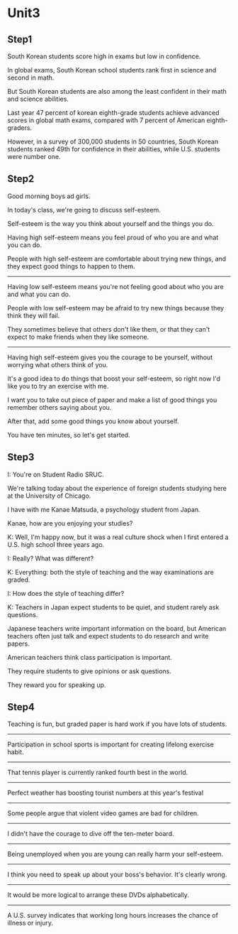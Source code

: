 # Unit3

## Step1

South Korean students score high in exams but low in confidence.

In global exams, South Korean school students rank first in science and second in math.

But South Korean students are also among the least confident in their math and science abilities.

Last year 47 percent of korean  eighth-grade students achieve advanced scores in global math exams, compared with 7 percent of American eighth-graders.

However, in a survey of 300,000 students in 50 countries, South Korean students ranked 49th for confidence in their abilities, while U.S. students were number one.

## Step2

Good morning boys ad girls.

In today's class, we're going to discuss self-esteem.

Self-esteem is the way you think about yourself and the things you do.

Having high self-esteem means you feel proud of who you are and what you can do.

People with high self-esteem are comfortable about trying new things, and they expect good things to happen to them.

---

Having low self-esteem means you're not feeling good about who you are and what you can do.

People with low self-esteem may be afraid to try new things because they think they will fail.

They sometimes believe that others don't like them, or that they can't expect to make friends when they like someone.

---

Having high self-esteem gives you the courage to be yourself, without worrying what others think of you.

It's a good idea to do things that boost your self-esteem, so right now I'd like you to try an exercise with me.

I want you to take out piece of paper and make a list of good things you remember others saying about you.

After that, add some good things you know about yourself.

You have ten minutes, so let's get started.

## Step3

I: You're on Student Radio SRUC.

We're talking today about the experience of foreign students studying here at the University of Chicago.

I have with me Kanae Matsuda, a psychology student from Japan.

Kanae, how are you enjoying your studies?

K: Well, I'm happy now, but it was a real culture shock when I first entered a U.S. high school three years ago.

I: Really? What was different?

K: Everything: both the style of teaching and the way examinations are graded.

I: How does the style of teaching differ?

K: Teachers in Japan expect students to be quiet, and student rarely ask questions.

Japanese teachers write important information on the board, but American teachers often just talk and expect students to do research and write papers.

American teachers think class participation is important.

They require students to give opinions or ask questions.

They reward you for speaking up.

## Step4

Teaching is fun, but graded paper is hard work if you have lots of students.

---

Participation in school sports is important for creating lifelong exercise habit.

---

That tennis player is currently ranked fourth best in the world.

---

Perfect weather has boosting tourist numbers at this year's festival

---

Some people argue that violent video games are bad for children.

---

I didn't have the courage to dive off the ten-meter board.

---

Being unemployed when you are young can really harm your self-esteem.

---

I think you need to speak up about your boss's behavior. It's clearly wrong.

---

It would be more logical to arrange these DVDs alphabetically.

---

A U.S. survey indicates that working long hours increases the chance of illness or injury.
